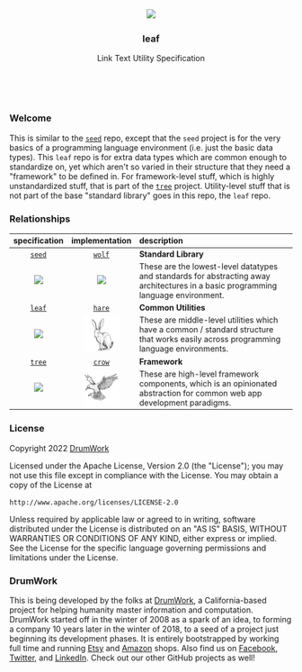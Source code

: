 
<br/>
<br/>
<br/>
<br/>
<br/>
<br/>
<br/>

<p align='center'>
  <img src='https://github.com/drumworkteam/leaf/blob/make/view/view.svg?raw=true' height='256'>
</p>

<h3 align='center'>leaf</h3>
<p align='center'>
  Link Text Utility Specification
</p>

<br/>
<br/>
<br/>

### Welcome

This is similar to the [`seed`](https://github.com/drumworkteam/seed) repo, except that the `seed` project is for the very basics of a programming language environment (i.e. just the basic data types). This `leaf` repo is for extra data types which are common enough to standardize on, yet which aren't so varied in their structure that they need a "framework" to be defined in. For framework-level stuff, which is highly unstandardized stuff, that is part of the [`tree`](https://github.com/drumworkteam/tree) project. Utility-level stuff that is not part of the base "standard library" goes in this repo, the `leaf` repo.

### Relationships

| specification | implementation | description |
|:----:|:----:|:----|
| [`seed`](https://github.com/drumworkteam/seed) | [`wolf`](https://github.com/drumworkteam/wolf) | **Standard Library** |
| <a href="https://github.com/drumworkteam/seed"><img src='https://github.com/drumworkteam/seed/blob/make/view/view.svg?raw=true' height='64'></a> | <a href="https://github.com/drumworkteam/wolf"><img src='https://github.com/drumworkteam/wolf/blob/make/view/view.svg?raw=true' height='64'></a> | These are the lowest-level datatypes and standards for abstracting away architectures in a basic programming language environment. |
| [`leaf`](https://github.com/drumworkteam/leaf) | [`hare`](https://github.com/drumworkteam/hare) | **Common Utilities** |
| <a href="https://github.com/drumworkteam/leaf"><img src='https://github.com/drumworkteam/leaf/blob/make/view/view.svg?raw=true' height='64'></a> | <a href="https://github.com/drumworkteam/hare"><img src='https://github.com/drumworkteam/hare/blob/make/view/view.svg?raw=true' height='64'></a> | These are middle-level utilities which have a common / standard structure that works easily across programming language environments. |
| [`tree`](https://github.com/drumworkteam/tree) | [`crow`](https://github.com/drumworkteam/crow) | **Framework** |
| <a href="https://github.com/drumworkteam/tree"><img src='https://github.com/drumworkteam/tree/blob/make/view/view.svg?raw=true' height='64'></a> | <a href="https://github.com/drumworkteam/crow"><img src='https://github.com/drumworkteam/crow/blob/make/view/view.svg?raw=true' height='64'></a> | These are high-level framework components, which is an opinionated abstraction for common web app development paradigms. |

### License

Copyright 2022 <a href='https://drum.work'>DrumWork</a>

Licensed under the Apache License, Version 2.0 (the "License");
you may not use this file except in compliance with the License.
You may obtain a copy of the License at

    http://www.apache.org/licenses/LICENSE-2.0

Unless required by applicable law or agreed to in writing, software
distributed under the License is distributed on an "AS IS" BASIS,
WITHOUT WARRANTIES OR CONDITIONS OF ANY KIND, either express or implied.
See the License for the specific language governing permissions and
limitations under the License.

### DrumWork

This is being developed by the folks at [DrumWork](https://drum.work), a California-based project for helping humanity master information and computation. DrumWork started off in the winter of 2008 as a spark of an idea, to forming a company 10 years later in the winter of 2018, to a seed of a project just beginning its development phases. It is entirely bootstrapped by working full time and running [Etsy](https://etsy.com/shop/mountbuild) and [Amazon](https://www.amazon.com/s?rh=p_27%3AMount+Build) shops. Also find us on [Facebook](https://www.facebook.com/drumworkteam), [Twitter](https://twitter.com/drumworkteam), and [LinkedIn](https://www.linkedin.com/company/drumworkteam). Check out our other GitHub projects as well!
